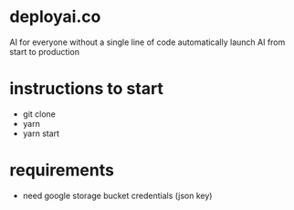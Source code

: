 # deployai.co

AI for everyone without a single line of code
automatically launch AI from start to production

# instructions to start
  - git clone <URL>
  - yarn 
  - yarn start
  

# requirements
  - need google storage bucket credentials (json key) 
